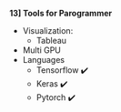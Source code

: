 **13] Tools for Parogrammer**
- Visualization:
  - Tableau
- Multi GPU
- Languages
  - Tensorflow :heavy_check_mark:
  - Keras :heavy_check_mark:
  - Pytorch :heavy_check_mark:
